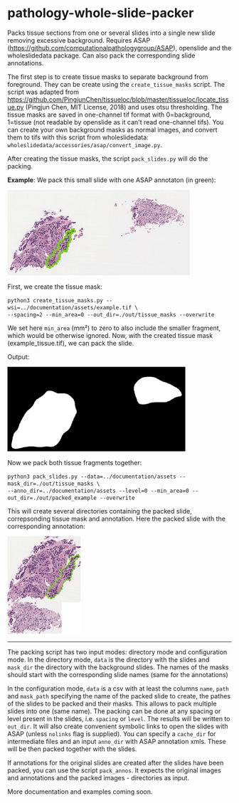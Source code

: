 # pathology-whole-slide-packer

Packs tissue sections from one or several slides into a single new slide removing excessive background.
Requires ASAP (https://github.com/computationalpathologygroup/ASAP), openslide and the wholeslidedata package.
Can also pack the corresponding slide annotations.

The first step is to create tissue masks to separate background from foreground.
They can be create using the `create_tissue_masks` script. The script was adapted from https://github.com/PingjunChen/tissueloc/blob/master/tissueloc/locate_tissue.py
(Pingjun Chen, MIT License, 2018) and uses otsu thresholding. The tissue masks are saved in one-channel tif format 
with 0=background, 1=tissue (not readable by openslide as it can't read one-channel tifs).
You can create your own background masks as normal images, and convert them to tifs with this script from wholeslidedata:
`wholeslidedata/accessories/asap/convert_image.py`.

After creating the tissue masks, the script `pack_slides.py` will do the packing.

**Example**: We pack this small slide with one ASAP annotaton (in green):

<img src="documentation/assets/example_anno.jpg" style="width:410px;">

First, we create the tissue mask:
```
python3 create_tissue_masks.py --wsi=../documentation/assets/example.tif \
--spacing=2 --min_area=0 --out_dir=./out/tissue_masks --overwrite
```
We set here `min_area` (mm²) to zero to also include the smaller fragment, which would be otherwise ignored.
Now, with the created tissue mask (example_tissue.tif), we can pack the slide.

Output:

<img src="./documentation/assets/example_tissue_mask.jpg" style="width:400px;">

Now we pack both tissue fragments together:
```
python3 pack_slides.py --data=../documentation/assets --mask_dir=./out/tissue_masks \
--anno_dir=../documentation/assets --level=0 --min_area=0 --out_dir=./out/packed_example --overwrite
```
This will create several directories containing the packed slide, correpsonding tissue mask
and annotation. Here the packed slide with the corresponding annotation:

<img src="documentation/assets/example_packed_anno.jpg" style="width:165px;">

--------------------------

The packing script has two input modes: directory mode and configuration mode.
In the directory mode, `data` is the directory with the slides and `mask_dir` the directory with
the background slides. The names of the masks should start with the corresponding slide names (same for the annotations)

In the configuration mode, `data` is a csv with at least the columns `name`, `path` and `mask_path`
specifying the name of the packed slide to create, the pathes of the slides to be packed and their masks.
This allows to pack multiple slides into one (same name). The packing can be done at any spacing or level present in the slides, 
i.e. `spacing` or `level`. The results will be written to `out_dir`. It will also create convenient symbolic links to open the slides
with ASAP (unless `nolinks` flag is supplied). You can specify a `cache_dir` for 
intermediate files and an input `anno_dir` with ASAP annotation xmls. These will be then packed together with the slides. 

If annotations for the original slides are created after the slides have been packed, you can use the script `pack_annos`.
It expects the original images and annotations and the packed images - directories as input.

More documentation and examples coming soon.